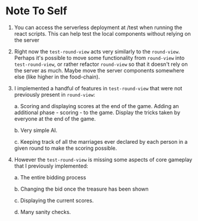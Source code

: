 # Note To Self

1. You can access the serverless deployment at /test when running the react scripts.
This can help test the local components without relying on the server

2. Right now the `test-round-view` acts very similarly to the `round-view`. Perhaps it's possible to move some functionality from `round-view` into `test-round-view`, or rather refactor `round-view` so that it doesn't rely on the server as much. Maybe move the server components somewhere else (like higher in the food-chain).

3. I implemented a handful of features in `test-round-view` that were not previously present in `round-view`:

    a. Scoring and displaying scores at the end of the game. Adding an additional phase - scoring - to the game. Display the tricks taken by everyone at the end of the game.

    b. Very simple AI.

    c. Keeping track of all the marriages ever declared by each person in a given round to make the scoring possible.

4. However the `test-round-view` is missing some aspects of core gameplay that I previously implemented:

    a. The entire bidding process

    b. Changing the bid once the treasure has been shown

    c. Displaying the current scores.

    d. Many sanity checks.